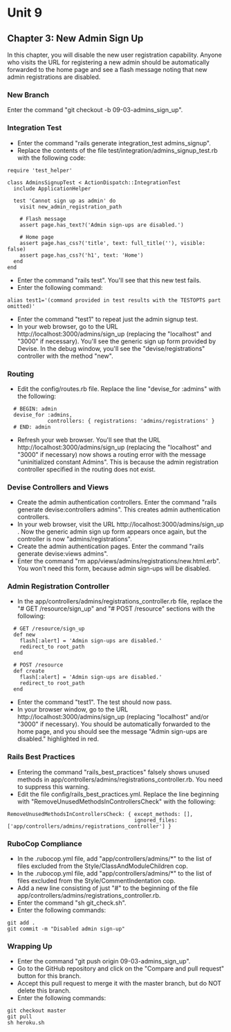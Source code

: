 # Unit 9
## Chapter 3: New Admin Sign Up

In this chapter, you will disable the new user registration capability.  Anyone who visits the URL for registering a new admin should be automatically forwarded to the home page and see a flash message noting that new admin registrations are disabled.

### New Branch
Enter the command "git checkout -b 09-03-admins_sign_up".

### Integration Test
* Enter the command "rails generate integration_test admins_signup".
* Replace the contents of the file test/integration/admins_signup_test.rb with the following code:
```
require 'test_helper'

class AdminsSignupTest < ActionDispatch::IntegrationTest
  include ApplicationHelper

  test 'Cannot sign up as admin' do
    visit new_admin_registration_path

    # Flash message
    assert page.has_text?('Admin sign-ups are disabled.')

    # Home page
    assert page.has_css?('title', text: full_title(''), visible: false)
    assert page.has_css?('h1', text: 'Home')
  end
end
```
* Enter the command "rails test".  You'll see that this new test fails.
* Enter the following command:
```
alias test1='(command provided in test results with the TESTOPTS part omitted)'
```
* Enter the command "test1" to repeat just the admin signup test.
* In your web browser, go to the URL http://localhost:3000/admins/sign_up (replacing the "localhost" and "3000" if necessary).  You'll see the generic sign up form provided by Devise.  In the debug window, you'll see the "devise/registrations" controller with the method "new".

### Routing
* Edit the config/routes.rb file.  Replace the line "devise_for :admins" with the following:
```
  # BEGIN: admin
  devise_for :admins,
             controllers: { registrations: 'admins/registrations' }
  # END: admin
```
* Refresh your web browser.  You'll see that the URL http://localhost:3000/admins/sign_up (replacing the "localhost" and "3000" if necessary) now shows a routing error with the message "uninitialized constant Admins".  This is because the admin registration controller specified in the routing does not exist.

### Devise Controllers and Views
* Create the admin authentication controllers. Enter the command "rails generate devise:controllers admins". This creates admin authentication controllers.
* In your web browser, visit the URL http://localhost:3000/admins/sign_up . Now the generic admin sign up form appears once again, but the controller is now "admins/registrations".
* Create the admin authentication pages. Enter the command "rails generate devise:views admins".
* Enter the command "rm app/views/admins/registrations/new.html.erb".  You won't need this form, because admin sign-ups will be disabled.

### Admin Registration Controller
* In the app/controllers/admins/registrations_controller.rb file, replace the "# GET /resource/sign_up" and "# POST /resource" sections with the following:
```
  # GET /resource/sign_up
  def new
    flash[:alert] = 'Admin sign-ups are disabled.'
    redirect_to root_path
  end

  # POST /resource
  def create
    flash[:alert] = 'Admin sign-ups are disabled.'
    redirect_to root_path
  end
```
* Enter the command "test1".  The test should now pass.
* In your browser window, go to the URL http://localhost:3000/admins/sign_up (replacing "localhost" and/or "3000" if necessary).  You should be automatically forwarded to the home page, and you should see the message "Admin sign-ups are disabled." highlighted in red.

### Rails Best Practices
* Entering the command "rails_best_practices" falsely shows unused methods in app/controllers/admins/registrations_controller.rb.  You need to suppress this warning.
* Edit the file config/rails_best_practices.yml.  Replace the line beginning with "RemoveUnusedMethodsInControllersCheck" with the following:
```
RemoveUnusedMethodsInControllersCheck: { except_methods: [],
                                         ignored_files: ['app/controllers/admins/registrations_controller'] }
```

### RuboCop Compliance
* In the .rubocop.yml file, add "app/controllers/admins/*" to the list of files excluded from the Style/ClassAndModuleChildren cop.
* In the .rubocop.yml file, add "app/controllers/admins/*" to the list of files excluded from the Style/CommentIndentation cop.
* Add a new line consisting of just "#" to the beginning of the file app/controllers/admins/registrations_controller.rb.
* Enter the command "sh git_check.sh".
* Enter the following commands:
```
git add .
git commit -m "Disabled admin sign-up"
```
### Wrapping Up
* Enter the command "git push origin 09-03-admins_sign_up".
* Go to the GitHub repository and click on the "Compare and pull request" button for this branch.
* Accept this pull request to merge it with the master branch, but do NOT delete this branch.
* Enter the following commands:
```
git checkout master
git pull
sh heroku.sh
```
